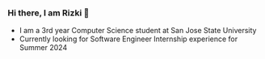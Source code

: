 ### Hi there, I am Rizki 👋

- I am a 3rd year Computer Science student at San Jose State University
- Currently looking for Software Engineer Internship experience for Summer 2024
  

<!--
**RizkiAlhamid/RizkiAlhamid** is a ✨ _special_ ✨ repository because its `README.md` (this file) appears on your GitHub profile.

Here are some ideas to get you started:

- 🔭 I’m currently working on ...
- 🌱 I’m currently learning ...
- 👯 I’m looking to collaborate on ...
- 🤔 I’m looking for help with ...
- 💬 Ask me about ...
- 📫 How to reach me: ...
- 😄 Pronouns: ...
- ⚡ Fun fact: ...
-->
